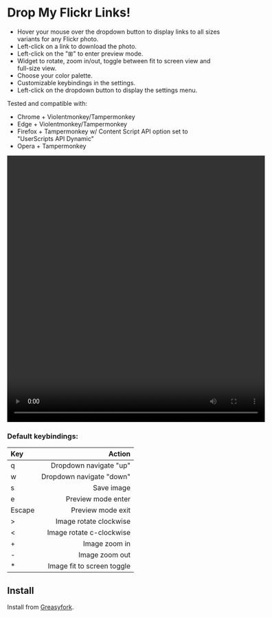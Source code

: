 # Drop My Flickr Links!

- Hover your mouse over the dropdown button to display links to all sizes variants for any Flickr photo.
- Left-click on a link to download the photo.
- Left-click on the "&#8862;" to enter preview mode.
- Widget to rotate, zoom in/out, toggle between fit to screen view and full-size view.
- Choose your color palette.
- Customizable keybindings in the settings.
- Left-click on the dropdown button to display the settings menu.

Tested and compatible with:

- Chrome + Violentmonkey/Tampermonkey
- Edge + Violentmonkey/Tampermonkey
- Firefox + Tampermonkey w/ Content Script API option set to "UserScripts API Dynamic"
- Opera + Tampermonkey

<video src="https://github.com/user-attachments/assets/897120e3-eaeb-48b9-ab65-2c0ff41df402" width="600" height="620" controls></video>

### Default keybindings:

| Key         | Action                     |
| :---------- | -------------------------: |
| q           | Dropdown navigate "up"     |
| w           | Dropdown navigate "down"   |
| s           | Save image                 |
| e           | Preview mode enter         |
| Escape      | Preview mode exit          |
| >           | Image rotate clockwise     |
| <           | Image rotate c-clockwise   |
| +           | Image zoom in              |
| -           | Image zoom out             |
| *           | Image fit to screen toggle |

## Install

Install from [Greasyfork](https://greasyfork.org/en/scripts/493773-drop-my-flickr-links).
